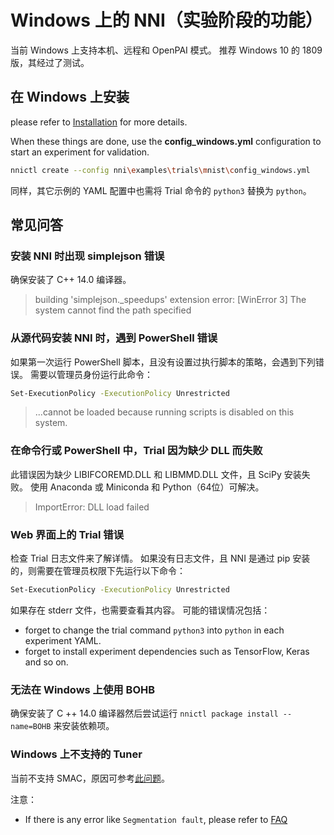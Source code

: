# Windows 上的 NNI（实验阶段的功能）

当前 Windows 上支持本机、远程和 OpenPAI 模式。 推荐 Windows 10 的 1809 版，其经过了测试。

## **在 Windows 上安装**

please refer to [Installation](Installation.md#installation-on-windows) for more details.

When these things are done, use the **config_windows.yml** configuration to start an experiment for validation.

```bash
nnictl create --config nni\examples\trials\mnist\config_windows.yml
```

同样，其它示例的 YAML 配置中也需将 Trial 命令的 `python3` 替换为 `python`。

## **常见问答**

### 安装 NNI 时出现 simplejson 错误

确保安装了 C++ 14.0 编译器。

> building 'simplejson._speedups' extension error: [WinError 3] The system cannot find the path specified

### 从源代码安装 NNI 时，遇到 PowerShell 错误

如果第一次运行 PowerShell 脚本，且没有设置过执行脚本的策略，会遇到下列错误。 需要以管理员身份运行此命令：

```bash
Set-ExecutionPolicy -ExecutionPolicy Unrestricted
```

> ...cannot be loaded because running scripts is disabled on this system.

### 在命令行或 PowerShell 中，Trial 因为缺少 DLL 而失败

此错误因为缺少 LIBIFCOREMD.DLL 和 LIBMMD.DLL 文件，且 SciPy 安装失败。 使用 Anaconda 或 Miniconda 和 Python（64位）可解决。

> ImportError: DLL load failed

### Web 界面上的 Trial 错误

检查 Trial 日志文件来了解详情。 如果没有日志文件，且 NNI 是通过 pip 安装的，则需要在管理员权限下先运行以下命令：

```bash
Set-ExecutionPolicy -ExecutionPolicy Unrestricted
```

如果存在 stderr 文件，也需要查看其内容。 可能的错误情况包括：

* forget to change the trial command `python3` into `python` in each experiment YAML.
* forget to install experiment dependencies such as TensorFlow, Keras and so on.

### 无法在 Windows 上使用 BOHB

确保安装了 C ++ 14.0 编译器然后尝试运行 `nnictl package install --name=BOHB` 来安装依赖项。

### Windows 上不支持的 Tuner

当前不支持 SMAC，原因可参考[此问题](https://github.com/automl/SMAC3/issues/483)。

注意：

* If there is any error like `Segmentation fault`, please refer to [FAQ](FAQ.md)